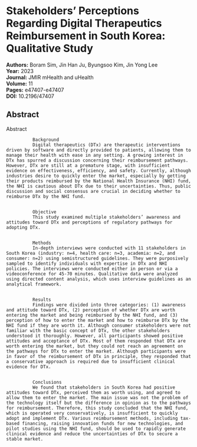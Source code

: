 # Stakeholders’ Perceptions Regarding Digital Therapeutics Reimbursement in South Korea: Qualitative Study

**Authors:** Boram Sim, Jin Han Ju, Byungsoo Kim, Jin Yong Lee  
**Year:** 2023  
**Journal:** JMIR mHealth and uHealth  
**Volume:** 11  
**Pages:** e47407-e47407  
**DOI:** 10.2196/47407  

## Abstract
Abstract
            
              Background
              Digital therapeutics (DTx) are therapeutic interventions driven by software and directly provided to patients, allowing them to manage their health with ease in any setting. A growing interest in DTx has spurred a discussion concerning their reimbursement pathways. However, DTx are still at a premature stage, with insufficient evidence on effectiveness, efficiency, and safety. Currently, although industries desire to quickly enter the market, especially by getting their products reimbursed by the National Health Insurance (NHI) fund, the NHI is cautious about DTx due to their uncertainties. Thus, public discussion and social consensus are crucial in deciding whether to reimburse DTx by the NHI fund.
            
            
              Objective
              This study examined multiple stakeholders’ awareness and attitudes toward DTx and perceptions of regulatory pathways for adopting DTx.
            
            
              Methods
              In-depth interviews were conducted with 11 stakeholders in South Korea (industry: n=4, health care: n=3, academia: n=2, and consumer: n=2) using semistructured guidelines. They were purposively sampled to identify individuals with expertise in DTx and NHI policies. The interviews were conducted either in person or via a videoconference for 45-70 minutes. Qualitative data were analyzed using directed content analysis, which uses interview guidelines as an analytical framework.
            
            
              Results
              Findings were divided into three categories: (1) awareness and attitude toward DTx, (2) perception of whether DTx are worth entering the market and being reimbursed by the NHI fund, and (3) perception of how to enter the market and how to reimburse DTx by the NHI fund if they are worth it. Although consumer stakeholders were not familiar with the basic concept of DTx, the other stakeholders understood it thoroughly. However, all participants showed positive attitudes and acceptance of DTx. Most of them responded that DTx are worth entering the market, but they could not reach an agreement on the pathways for DTx to enter the market. Although participants were in favor of the reimbursement of DTx in principle, they responded that a conservative approach is required due to insufficient clinical evidence for DTx.
            
            
              Conclusions
              We found that stakeholders in South Korea had positive attitudes toward DTx, perceived them as worth using, and agreed to allow them to enter the market. The main issue was not the problem of the technology itself but the difference in opinion as to the pathways for reimbursement. Therefore, this study concluded that the NHI fund, which is operated very conservatively, is insufficient to quickly adopt and implement DTx. Various reimbursement methods, including tax-based financing, raising innovation funds for new technologies, and pilot studies using the NHI fund, should be used to rapidly generate clinical evidence and reduce the uncertainties of DTx to secure a stable market.

